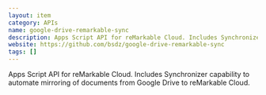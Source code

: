 ```yaml
---
layout: item
category: APIs
name: google-drive-remarkable-sync
description: Apps Script API for reMarkable Cloud. Includes Synchronizer capability to automate mirroring of documents from Google Drive to reMarkable Cloud.
website: https://github.com/bsdz/google-drive-remarkable-sync
tags: []
---
```


Apps Script API for reMarkable Cloud. Includes Synchronizer capability to automate mirroring of documents from Google Drive to reMarkable Cloud.
